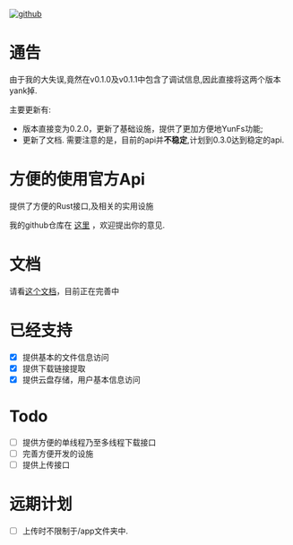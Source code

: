 [![github](https://img.shields.io/badge/baiduyun__api-crate-green)](https://github.com/hfh1999/baiduyun_api/)
# 通告
由于我的大失误,竟然在v0.1.0及v0.1.1中包含了调试信息,因此直接将这两个版本yank掉.

主要更新有:
- 版本直接变为0.2.0，更新了基础设施，提供了更加方便地YunFs功能;
- 更新了文档.
需要注意的是，目前的api并**不稳定**,计划到0.3.0达到稳定的api.

# 方便的使用官方Api

提供了方便的Rust接口,及相关的实用设施

我的github仓库在 [这里](https://github.com/hfh1999/baiduyun_api) ，欢迎提出你的意见.

# 文档
请看[这个文档](https://docs.rs/baiduyun_api/0.2.0/baiduyun_api/)，目前正在完善中

# 已经支持
- [x] 提供基本的文件信息访问
- [x] 提供下载链接提取
- [x] 提供云盘存储，用户基本信息访问  

# Todo
- [ ] 提供方便的单线程乃至多线程下载接口
- [ ] 完善方便开发的设施
- [ ] 提供上传接口

# 远期计划
- [ ] 上传时不限制于/app文件夹中.
